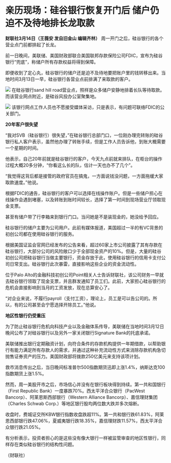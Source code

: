 # 亲历现场：硅谷银行恢复开门后 储户仍迫不及待地排长龙取款

**财联社3月14日（王薇安 发自旧金山 编辑齐林）** 周一开门之后，硅谷银行的各个营业点门前都排起了长龙。

前一日晚间，美联储、美国财政部联合美国联邦存款保险公司FDIC，宣布为硅谷银行“兜底”，称储户所有存款权益将得到保障。

即便收到了定心丸，硅谷银行的储户还是迫不及待地要把账户里的钱转移出来。当地时间3月13日一早，硅谷银行各营业点前排满了来取款的客户。

![](https://inews.gtimg.com/om_bt/Oq8W2DGcFla_S-kgJCgkdxJY70fxjWTHdJ3L6XLQNKNYoAA/1000)
在硅谷银行sand hill road营业点，照样是众多储户安静地排着长队等待取款。而该营业网点附近，是硅谷风投办公室聚集地。

![](https://inews.gtimg.com/om_bt/O0PMIXiBdF6fsJVzF9WCv4VCIYQYln1evRItA7m9AzDFwAA/1000)
该银行网点工作人员也不愿接受媒体采访，只是表示，有问题可联络FDIC的公关部门。

**20年客户很失望**

“我对SVB（硅谷银行）很失望，”在硅谷银行总部门口，一位刚办理完转账的硅谷银行私人客户表示，虽然他办理了转账手续，但是工作人员告诉他，到账大概需要一个星期的时间。

他表示，自己20年前就是硅谷银行的客户，今天九点前就来排队，在柜台的操作过程大概20多分钟，“你看这么长的队，估计一天也办不了几个”。

“我觉得这背后都是接管的政府官员在搞鬼，一方面说钱没问题，一方面拖缓大家取款速度。”他说。

根据FDIC的通告，硅谷银行的客户可以选择在线操作账户。但是一些储户担心在线操作会遇到堵塞，以及转账到账时间较长，选择了第一时间到现场营业厅领取现金支票。

甚至有储户带了行李箱来到银行门口。当问她是不是装现金的，她没给予回应。

硅谷银行的储户主要为公司用户。此前有媒体报道，美国超过一半的有VC背景的初创公司都在使用硅谷银行的服务。

根据美国证监会官网已经发布的公告来看，超过60家上市公司披露了其有存款在硅谷银行，大部分公司的风险敞口少于全部现金资产的10%。但是，大量的硅谷初创公司把硅谷银行当做主要银行，资金存放于此，使用硅谷银行的信用卡支付公司日常支出。硅谷银行此次暴雷，直接影响这些企业的资金流动性。

位于Palo
Alto的金融科技初创公司Point相关人士告诉财联社，该公司财务一早就去硅谷银行领取了现金支票，并且群发通知了员工们。此前，大家担心硅谷银行的危机会直接影响到当月的工资发放，现在总算安心了。

“对企业来说，不履行payroll（支付工资），理论上，员工是可以告公司的。所以，有的公司甚至会宁愿选择开除员工。”他说。

**地区性银行仍受重压**

为了防止硅谷银行危机向科技产业以及金融体系传导，美联储在当地时间3月12日晚间公布了对硅谷银行以及另外一家关闭银行Signature Bank的托底承诺。

美联储推出银行定期融资计划，向符合条件的存款机构提供一年期借款，以帮助银行有能力满足所有存款人的需求，并通过这种补充流动性方式来消除存款机构急切抛售证券资产的压力。美国财政部将拨款250亿美元来支持该项计划。

救市消息传出之后，当日晚间标准普尔500指数期货迅即上涨1.4%，纳斯达克100指数期货上涨1.5%。

然而，周一美股开市之后，市场信心并没有在银行板块得到持续。第一共和国银行（First Republic
Bank）一度暴跌70%。西太平洋合众银行（PacWest Bancorp）、阿莱恩斯西部银行（Western Alliance
Bancorp）、嘉信理财集团（Charles Schwab Corp.）等地区银行股均两位数大跌并多次熔断。

收盘时，费城证交所KBW银行指数收盘跌超11%。第一共和银行跌61.83%，阿莱恩西部银行跌47.06%，夏威夷银行跌18.35%，嘉信理财跌11.57%，西太平洋合众银行跌21.05%。

有分析表示，投资者担心的是这些没有像大银行一样被监管审查的地区性银行，同样存在类似硅谷银行的结构性问题。

（财联社）

